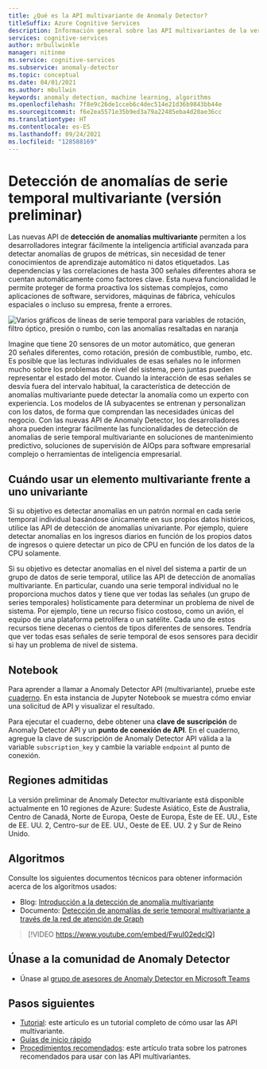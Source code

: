 ```yaml
---
title: ¿Qué es la API multivariante de Anomaly Detector?
titleSuffix: Azure Cognitive Services
description: Información general sobre las API multivariantes de la versión preliminar de Anomaly Detector.
services: cognitive-services
author: mrbullwinkle
manager: nitinme
ms.service: cognitive-services
ms.subservice: anomaly-detector
ms.topic: conceptual
ms.date: 04/01/2021
ms.author: mbullwin
keywords: anomaly detection, machine learning, algorithms
ms.openlocfilehash: 7f8e9c26de1cceb6c4dec514e21d36b9843bb44e
ms.sourcegitcommit: f6e2ea5571e35b9ed3a79a22485eba4d20ae36cc
ms.translationtype: HT
ms.contentlocale: es-ES
ms.lasthandoff: 09/24/2021
ms.locfileid: "128588169"
---
```

# <a name="multivariate-time-series-anomaly-detection-preview"></a>Detección de anomalías de serie temporal multivariante (versión preliminar)

Las nuevas API de **detección de anomalías multivariante** permiten a los desarrolladores integrar fácilmente la inteligencia artificial avanzada para detectar anomalías de grupos de métricas, sin necesidad de tener conocimientos de aprendizaje automático ni datos etiquetados. Las dependencias y las correlaciones de hasta 300 señales diferentes ahora se cuentan automáticamente como factores clave. Esta nueva funcionalidad le permite proteger de forma proactiva los sistemas complejos, como aplicaciones de software, servidores, máquinas de fábrica, vehículos espaciales o incluso su empresa, frente a errores.

![Varios gráficos de líneas de serie temporal para variables de rotación, filtro óptico, presión o rumbo, con las anomalías resaltadas en naranja](./media/multivariate-graph.png)

Imagine que tiene 20 sensores de un motor automático, que generan 20 señales diferentes, como rotación, presión de combustible, rumbo, etc. Es posible que las lecturas individuales de esas señales no le informen mucho sobre los problemas de nivel del sistema, pero juntas pueden representar el estado del motor. Cuando la interacción de esas señales se desvía fuera del intervalo habitual, la característica de detección de anomalías multivariante puede detectar la anomalía como un experto con experiencia. Los modelos de IA subyacentes se entrenan y personalizan con los datos, de forma que comprendan las necesidades únicas del negocio. Con las nuevas API de Anomaly Detector, los desarrolladores ahora pueden integrar fácilmente las funcionalidades de detección de anomalías de serie temporal multivariante en soluciones de mantenimiento predictivo, soluciones de supervisión de AIOps para software empresarial complejo o herramientas de inteligencia empresarial.

## <a name="when-to-use-multivariate-versus-univariate"></a>Cuándo usar un elemento **multivariante** frente a uno **univariante**

Si su objetivo es detectar anomalías en un patrón normal en cada serie temporal individual basándose únicamente en sus propios datos históricos, utilice las API de detección de anomalías univariante. Por ejemplo, quiere detectar anomalías en los ingresos diarios en función de los propios datos de ingresos o quiere detectar un pico de CPU en función de los datos de la CPU solamente.

Si su objetivo es detectar anomalías en el nivel del sistema a partir de un grupo de datos de serie temporal, utilice las API de detección de anomalías multivariante. En particular, cuando una serie temporal individual no le proporciona muchos datos y tiene que ver todas las señales (un grupo de series temporales) holísticamente para determinar un problema de nivel de sistema. Por ejemplo, tiene un recurso físico costoso, como un avión, el equipo de una plataforma petrolífera o un satélite. Cada uno de estos recursos tiene decenas o cientos de tipos diferentes de sensores. Tendría que ver todas esas señales de serie temporal de esos sensores para decidir si hay un problema de nivel de sistema.

## <a name="notebook"></a>Notebook

Para aprender a llamar a Anomaly Detector API (multivariante), pruebe este [cuaderno](https://github.com/Azure-Samples/AnomalyDetector/blob/master/ipython-notebook/API%20Sample/Multivariate%20API%20Demo%20Notebook.ipynb). En esta instancia de Jupyter Notebook se muestra cómo enviar una solicitud de API y visualizar el resultado.

Para ejecutar el cuaderno, debe obtener una **clave de suscripción** de Anomaly Detector API y un **punto de conexión de API**. En el cuaderno, agregue la clave de suscripción de Anomaly Detector API válida a la variable `subscription_key` y cambie la variable `endpoint` al punto de conexión.

## <a name="region-support"></a>Regiones admitidas

La versión preliminar de Anomaly Detector multivariante está disponible actualmente en 10 regiones de Azure: Sudeste Asiático, Este de Australia, Centro de Canadá, Norte de Europa, Oeste de Europa, Este de EE. UU., Este de EE. UU. 2, Centro-sur de EE. UU., Oeste de EE. UU. 2 y Sur de Reino Unido.

## <a name="algorithms"></a>Algoritmos

Consulte los siguientes documentos técnicos para obtener información acerca de los algoritmos usados:

* Blog: [Introducción a la detección de anomalía multivariante](https://techcommunity.microsoft.com/t5/azure-ai/introducing-multivariate-anomaly-detection/ba-p/2260679)
* Documento: [Detección de anomalías de serie temporal multivariante a través de la red de atención de Graph](https://arxiv.org/abs/2009.02040)


> [!VIDEO https://www.youtube.com/embed/FwuI02edclQ]


## <a name="join-the-anomaly-detector-community"></a>Únase a la comunidad de Anomaly Detector

- Únase al [grupo de asesores de Anomaly Detector en Microsoft Teams](https://aka.ms/AdAdvisorsJoin)

## <a name="next-steps"></a>Pasos siguientes

- [Tutorial](./tutorials/learn-multivariate-anomaly-detection.md): este artículo es un tutorial completo de cómo usar las API multivariante.
- [Guías de inicio rápido](./quickstarts/client-libraries-multivariate.md)
- [Procedimientos recomendados](./concepts/best-practices-multivariate.md): este artículo trata sobre los patrones recomendados para usar con las API multivariantes.
